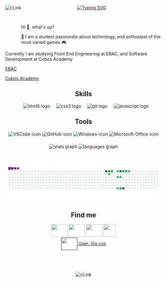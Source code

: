 <!--título-->
<div align="center" style="display: inline_block">
    <img align="left" height="140" margin="0" alt="cLink" src="https://cdn.discordapp.com/attachments/601451138935554162/1251925961344286852/217a2dec791dc01c0e1bbd736520e251_w200.gif?ex=66705a68&is=666f08e8&hm=f9d9fb4eb62fbc1163307b0f02b859b74c8587b46f69dc38d1b45405199f0c0d&">

[![Typing SVG](https://readme-typing-svg.herokuapp.com/?color=ffffff&size=35&center=true&vCenter=true&width=1000&lines=Hello+World,+My+Name+is+Giovanni+Braga!;Be+Welcome!+%20)](https://git.io/typing-svg)
</div>
<br>
<!-- Presentation -->
<p>
  Hi 👋, what's up?

   🌱 I am a student passionate about technology, and enthusiast of the most varied games 🎮 
</p>

<p>
  Currently I am studying Front End Engineering at EBAC, and Software Development at Cubos Academy
</p>

[EBAC](https://ebaconline.com.br/new/1/front-end-profession?utm_source=google&utm_medium=cpc&utm_campaign=course_40_profession-front-end_google_search_all_conversions_ad-group-DSA-campaing&utm_content=c_19616124652|adg_148672765594|ad_646560050358|ph_dsa-1946399003160|key_|dev_c|pst_|rgnid_1031715|placement_&gad_source=1&gclid=CjwKCAjwmrqzBhAoEiwAXVpgoq2ryZLfSlJEpgNhVk-LHRen1EwUPRgHe5ZmaDPsDrO3gIajsgtIShoCemUQAvD_BwE)

[Cubos.Academy](https://cubos.academy/cursos/desenvolvimento-de-software)

###
<!-- Skills and tools -->
<h2 align="center">Skills</h2>

<div align="center">
  <div align="center">
  <img width="12" />
  <img src="https://cdn.jsdelivr.net/gh/devicons/devicon/icons/html5/html5-original.svg" height="40" alt="html5 logo"  />
  <img width="12" />
  <img src="https://cdn.jsdelivr.net/gh/devicons/devicon/icons/css3/css3-original.svg" height="40" alt="css3 logo"  />
  <img width="12" />
  <img src="https://cdn.jsdelivr.net/gh/devicons/devicon/icons/git/git-original.svg" height="40" alt="git logo"  />
  <img width="12" />
<img src="https://cdn.jsdelivr.net/gh/devicons/devicon/icons/javascript/javascript-original.svg" height="40" alt="javascript logo"  />
</div>



   

<h2 align="center">Tools</h2>
    <img align="center" alt="VSCode-icon" src="https://img.shields.io/badge/-Visual%20Studio%20Code-0D1117?style=for-the-badge&logo=visual-studio-code&logoColor=007ACC&labelColor=0D1117">
    <img align="center" alt="GitHub-icon" src="https://img.shields.io/badge/-GitHub-0D1117?style=for-the-badge&logo=github&labelColor=0D1117">
    <img align="center" alt="Windows-icon" src="https://img.shields.io/badge/-Windows-0D1117?style=for-the-badge&logo=windows&labelColor=0D1117">
    <img align="center" alt="Microsoft-Office-icon" src="https://img.shields.io/badge/-microsoft_office-0D1117?style=for-the-badge&logo=microsoft-office&labelColor=0D1117">

###

<div align="center">
  <img src="https://github-readme-stats.vercel.app/api?username=GiovanniBraga&hide_title=false&hide_rank=false&show_icons=true&include_all_commits=true&count_private=true&disable_animations=false&theme=synthwave&locale=en&hide_border=false" height="100" alt="stats graph"  />
  <img src="https://github-readme-stats.vercel.app/api/top-langs?username=GiovanniBraga&locale=en&hide_title=false&layout=compact&card_width=320&langs_count=5&theme=synthwave&hide_border=false" height="100" alt="languages graph"  />
</div>
<br>
<br>

![snake gif](https://github.com/GiovanniBraga/GiovanniBraga/blob/output/github-contribution-grid-snake.gif)


<h2 align="center">Find me</h2>
<div align="center">
<!--Instagram-->
<a href="https://www.instagram.com/gio.css?igsh=cTY1dmt2aHVqd25q" target="_blank"><img src="https://raw.githubusercontent.com/maurodesouza/profile-readme-generator/master/src/assets/icons/social/instagram/default.svg" target="_blank" width="52" height="40"></a>   
<!--Linkedin-->
<a href="https://www.linkedin.com/in/giovanni-bragas?utm_source=share&utm_campaign=share_via&utm_content=profile&utm_medium=android_app" target="_blank"><img src="https://raw.githubusercontent.com/maurodesouza/profile-readme-generator/master/src/assets/icons/social/linkedin/default.svg" target="_blank" width="52" height="40""></a>  
<!--Codepen-->
<a href="https://codepen.io/giovannibraga" target="_blank"><img src="https://raw.githubusercontent.com/maurodesouza/profile-readme-generator/master/src/assets/icons/social/codepen/default.svg" target="_blank" width="52" height="40""></a>  
<!--Steam-->
<a href="https://steamcommunity.com/profiles/76561199249251580/" target="_blank"><img src="https://upload.wikimedia.org/wikipedia/commons/thumb/8/83/Steam_icon_logo.svg/240px-Steam_icon_logo.svg.png" target="_blank" width="40" height="40"></a>
<br>
<a href="" target="_blank"><img src="https://raw.githubusercontent.com/maurodesouza/profile-readme-generator/master/src/assets/icons/social/discord/default.svg" target="_blank" target="_blank" width="52" height="40" align="center">  User: Gio.css </a>
</div>


<br>
<br>
<br>
<br>
<img align="Center" height="300" margin="0" alt="cLink" src="https://cdn.discordapp.com/attachments/601451138935554162/1251981582537981962/Chill_Mario_2023_ver__Pixel_Jeff.gif?ex=66708e35&is=666f3cb5&hm=cdf2aa271cb9c1c428a5cddfe355341469765b62f3d61b0d58f7bb89d510551f&">
